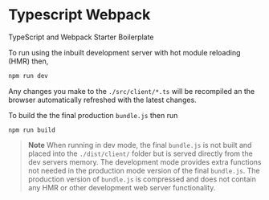# Typescript Webpack

TypeScript and Webpack Starter Boilerplate

To run using the inbuilt development server with hot module reloading (HMR) then,

```bash
npm run dev
```

Any changes you make to the `./src/client/*.ts` will be recompiled an the browser automatically refreshed with the latest changes.

To build the the final production `bundle.js` then run
```
npm run build
```

> **Note**
    When running in dev mode, the final `bundle.js` is not built and placed into the `./dist/client/` folder but is served directly from the dev servers memory. The development mode provides extra functions not needed in the production mode version of the final `bundle.js`.
    The production version of `bundle.js` is compressed and does not contain any HMR or other development web server functionality.


